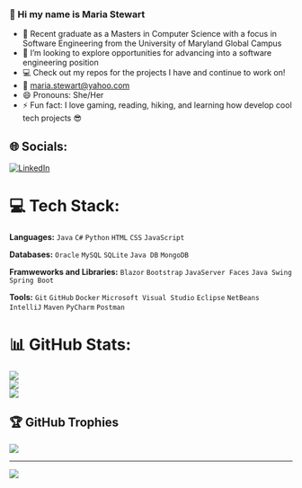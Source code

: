 ### :wave: Hi my name is Maria Stewart
- 🌱 Recent graduate as a Masters in Computer Science with a focus in Software Engineering from the University of Maryland Global Campus
- :eyes: I’m looking to explore opportunities for advancing into a software engineering position
- :computer: Check out my repos for the projects I have and continue to work on!
- :email: maria.stewart@yahoo.com 
- 😄 Pronouns: She/Her
- ⚡ Fun fact: I love gaming, reading, hiking, and learning how develop cool tech projects :sunglasses:

## 🌐 Socials:
[![LinkedIn](https://img.shields.io/badge/LinkedIn-%230077B5.svg?logo=linkedin&logoColor=white)](https://linkedin.com/in/maria-stewart-96b245127) 

# 💻 Tech Stack:
**Languages:**  `Java` `C#` `Python` `HTML` `CSS` `JavaScript`

**Databases:** `Oracle` `MySQL` `SQLite` `Java DB` `MongoDB` 

**Framweworks and Libraries:** `Blazor` `Bootstrap` `JavaServer Faces` `Java Swing` `Spring Boot`

**Tools:** `Git` `GitHub` `Docker` `Microsoft Visual Studio` `Eclipse` `NetBeans` `IntelliJ` `Maven` `PyCharm` `Postman` 

# 📊 GitHub Stats:
![](https://github-readme-stats.vercel.app/api?username=maria-stewart&theme=dark&hide_border=false&include_all_commits=false&count_private=false)<br/>
![](https://github-readme-streak-stats.herokuapp.com/?user=maria-stewart&theme=dark&hide_border=false)<br/>
![](https://github-readme-stats.vercel.app/api/top-langs/?username=maria-stewart&theme=dark&hide_border=false&include_all_commits=false&count_private=false&layout=compact)

## 🏆 GitHub Trophies
![](https://github-profile-trophy.vercel.app/?username=maria-stewart&theme=radical&no-frame=false&no-bg=true&margin-w=4)

---
[![](https://visitcount.itsvg.in/api?id=maria-stewart&icon=2&color=6)](https://visitcount.itsvg.in)

<!-- Proudly created with GPRM ( https://gprm.itsvg.in ) -->


<!-- Proudly created with GPRM ( https://gprm.itsvg.in ) -->

